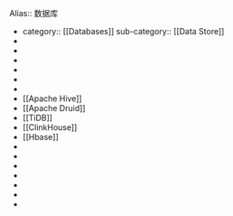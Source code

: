Alias:: 数据库

- category:: [[Databases]]
  sub-category:: [[Data Store]]
-
-
-
-
-
-
- [[Apache Hive]]
- [[Apache Druid]]
- [[TiDB]]
- [[ClinkHouse]]
- [[Hbase]]
-
-
-
-
-
-
-